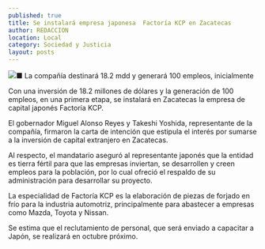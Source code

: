 ```yaml
---
published: true
title: Se instalará empresa japonesa  Factoría KCP en Zacatecas
author: REDACCION
location: Local
category: Sociedad y Justicia
layout: posts
---
```


![](http://i.imgur.com/vCxtjVGm.jpg)■ La compañía destinará 18.2 mdd y generará 100 empleos, inicialmente

Con una inversión de 18.2 millones de dólares y la generación de 100 empleos, en una primera etapa, se instalará en Zacatecas la empresa de capital japonés Factoría KCP.

El gobernador Miguel Alonso Reyes y Takeshi Yoshida, representante de la compañía, firmaron la carta de intención que estipula el interés por sumarse a la inversión de capital extranjero en Zacatecas.

Al respecto, el mandatario aseguró al representante japonés que la entidad es tierra fértil para que las empresas inviertan, se desarrollen y creen empleos para la población, por lo cual ofreció el respaldo de su administración para desarrollar su proyecto.

La especialidad de Factoría KCP es la elaboración de piezas de forjado en frío para la industria automotriz, principalmente para abastecer a empresas como Mazda, Toyota y Nissan.

Se estima que el reclutamiento de personal, que será enviado a capacitar a Japón, se realizará en octubre próximo.
